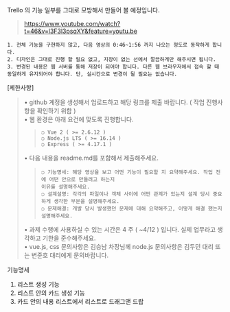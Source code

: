 Trello 의 기능 일부를 그대로 모방해서 만들어 볼 예정입니다.  
> https://www.youtube.com/watch?t=46&v=l3F3l3psqXY&feature=youtu.be  

	1. 전체 기능을 구현하지 않고, 다음 영상의 0:46~1:56 까지 나오는 정도로 동작하게 합니다.
	2. 디자인은 그대로 진행 할 필요 없고, 지장이 없는 선에서 깔끔하게만 해주시면 됩니다.
	3. 변경된 내용은 웹 서버를 통해 저장이 되어야 합니다. 다른 웹 브라우저에서 접속 할 때
	동일하게 유지되어야 합니다. 단, 실시간으로 변경이 될 필요는 없습니다.

[제한사항]
>	• github 계정을 생성해서 업로드하고 해당 링크를 제출 바랍니다. ( 작업 진행사항을 확인하기 위함 )  
>	• 웹 환경은 아래 요건에 맞도록 진행합니다.  
> >		○ Vue 2 ( >= 2.6.12 )  
> >		○ Node.js LTS ( >= 16.14 )  
> >		○ Express ( >= 4.17.1 )  
>	• 다음 내용을 readme.md를 포함해서 제출해주세요.  
> >		○ 기능명세: 해당 영상을 보고 어떤 기능이 필요할 지 요약해주세요. 작업 전에 어떤 안으로 만들려고 하는지  
> >		이유를 설명해주세요.
> >		○ 설계설명: 각각의 파일이나 객체 사이에 어떤 관계가 있는지 설계 당시 중요하게 생각한 부분을 설명해주세요.  
> >		○ 문제해결: 개발 당시 발생했던 문제에 대해 요약해주고, 어떻게 해결 했는지 설명해주세요.  
>	• 과제 수행에 사용하실 수 있는 시간은 4 주 ( ~4/12 ) 입니다. 실제 업무라고 생각하고 기한을 준수해주세요.  
>	• vue.js, css 문의사항은 김승남 차장님께 node.js 문의사항은 김두민 대리 또는 변준호 대리에게 문의바랍니다.

기능명세
1. 리스트 생성 기능
2. 리스트 안의 카드 생성 기능
3. 카드 안의 내용 리스트에서 리스트로 드래그앤 드랍 
